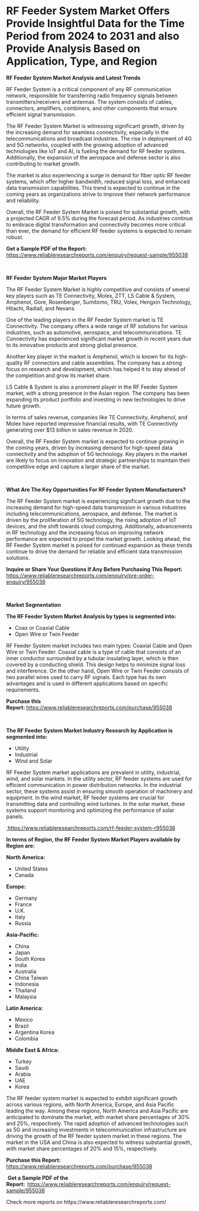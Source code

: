 <p><h1>RF Feeder System Market Offers Provide Insightful Data for the Time Period from 2024 to 2031 and also Provide Analysis Based on Application, Type, and Region</h1></p><p><strong>RF Feeder System Market Analysis and Latest Trends</strong></p>
<p><p>RF Feeder System is a critical component of any RF communication network, responsible for transferring radio frequency signals between transmitters/receivers and antennas. The system consists of cables, connectors, amplifiers, combiners, and other components that ensure efficient signal transmission.</p><p>The RF Feeder System Market is witnessing significant growth, driven by the increasing demand for seamless connectivity, especially in the telecommunications and broadcast industries. The rise in deployment of 4G and 5G networks, coupled with the growing adoption of advanced technologies like IoT and AI, is fueling the demand for RF feeder systems. Additionally, the expansion of the aerospace and defense sector is also contributing to market growth.</p><p>The market is also experiencing a surge in demand for fiber optic RF feeder systems, which offer higher bandwidth, reduced signal loss, and enhanced data transmission capabilities. This trend is expected to continue in the coming years as organizations strive to improve their network performance and reliability.</p><p>Overall, the RF Feeder System Market is poised for substantial growth, with a projected CAGR of 9.5% during the forecast period. As industries continue to embrace digital transformation and connectivity becomes more critical than ever, the demand for efficient RF feeder systems is expected to remain robust.</p></p>
<p><strong>Get a Sample PDF of the Report:&nbsp;</strong> <a href="https://www.reliableresearchreports.com/enquiry/request-sample/955038">https://www.reliableresearchreports.com/enquiry/request-sample/955038</a></p>
<p>&nbsp;</p>
<p><strong>RF Feeder System Major Market Players</strong></p>
<p><p>The RF Feeder System Market is highly competitive and consists of several key players such as TE Connectivity, Molex, ZTT, LS Cable & System, Amphenol, Gore, Rosenberger, Sumitomo, TRU, Volex, Hengxin Technology, Hitachi, Radiall, and Nexans.</p><p>One of the leading players in the RF Feeder System market is TE Connectivity. The company offers a wide range of RF solutions for various industries, such as automotive, aerospace, and telecommunications. TE Connectivity has experienced significant market growth in recent years due to its innovative products and strong global presence.</p><p>Another key player in the market is Amphenol, which is known for its high-quality RF connectors and cable assemblies. The company has a strong focus on research and development, which has helped it to stay ahead of the competition and grow its market share.</p><p>LS Cable & System is also a prominent player in the RF Feeder System market, with a strong presence in the Asian region. The company has been expanding its product portfolio and investing in new technologies to drive future growth.</p><p>In terms of sales revenue, companies like TE Connectivity, Amphenol, and Molex have reported impressive financial results, with TE Connectivity generating over $13 billion in sales revenue in 2020.</p><p>Overall, the RF Feeder System market is expected to continue growing in the coming years, driven by increasing demand for high-speed data connectivity and the adoption of 5G technology. Key players in the market are likely to focus on innovation and strategic partnerships to maintain their competitive edge and capture a larger share of the market.</p></p>
<p>&nbsp;</p>
<p><strong>What Are The Key Opportunities For RF Feeder System Manufacturers?</strong></p>
<p><p>The RF Feeder System market is experiencing significant growth due to the increasing demand for high-speed data transmission in various industries including telecommunications, aerospace, and defense. The market is driven by the proliferation of 5G technology, the rising adoption of IoT devices, and the shift towards cloud computing. Additionally, advancements in RF technology and the increasing focus on improving network performance are expected to propel the market growth. Looking ahead, the RF Feeder System market is poised for continued expansion as these trends continue to drive the demand for reliable and efficient data transmission solutions.</p></p>
<p><strong>Inquire or Share Your Questions If Any Before Purchasing This Report:</strong> <a href="https://www.reliableresearchreports.com/enquiry/pre-order-enquiry/955038">https://www.reliableresearchreports.com/enquiry/pre-order-enquiry/955038</a></p>
<p>&nbsp;</p>
<p><strong>Market Segmentation</strong></p>
<p><strong>The RF Feeder System Market Analysis by types is segmented into:</strong></p>
<p><ul><li>Coax or Coaxial Cable</li><li>Open Wire or Twin Feeder</li></ul></p>
<p><p>RF Feeder System market includes two main types: Coaxial Cable and Open Wire or Twin Feeder. Coaxial cable is a type of cable that consists of an inner conductor surrounded by a tubular insulating layer, which is then covered by a conducting shield. This design helps to minimize signal loss and interference. On the other hand, Open Wire or Twin Feeder consists of two parallel wires used to carry RF signals. Each type has its own advantages and is used in different applications based on specific requirements.</p></p>
<p><strong>Purchase this Report:&nbsp;</strong><a href="https://www.reliableresearchreports.com/purchase/955038">https://www.reliableresearchreports.com/purchase/955038</a></p>
<p>&nbsp;</p>
<p><strong>The RF Feeder System Market Industry Research by Application is segmented into:</strong></p>
<p><ul><li>Utility</li><li>Industrial</li><li>Wind and Solar</li></ul></p>
<p><p>RF Feeder System market applications are prevalent in utility, industrial, wind, and solar markets. In the utility sector, RF feeder systems are used for efficient communication in power distribution networks. In the industrial sector, these systems assist in ensuring smooth operation of machinery and equipment. In the wind market, RF feeder systems are crucial for transmitting data and controlling wind turbines. In the solar market, these systems support monitoring and optimizing the performance of solar panels.</p></p>
<p><a href="https://www.reliableresearchreports.com/rf-feeder-system-r955038">&nbsp;https://www.reliableresearchreports.com/rf-feeder-system-r955038</a></p>
<p><strong>In terms of Region, the RF Feeder System Market Players available by Region are:</strong></p>
<p>
    <p> <strong> North America: </strong>
        <ul>
            <li>United States</li>
            <li>Canada</li>
        </ul>
        </p> 
    <p> <strong> Europe: </strong>
        <ul>
            <li>Germany</li>
            <li>France</li>
            <li>U.K.</li>
            <li>Italy</li>
            <li>Russia</li>
        </ul>
        </p> 
    <p> <strong> Asia-Pacific: </strong>
        <ul>
            <li>China</li>
            <li>Japan</li>
            <li>South Korea</li>
            <li>India</li>
            <li>Australia</li>
            <li>China Taiwan</li>
            <li>Indonesia</li>
            <li>Thailand</li>
            <li>Malaysia</li>
        </ul>
        </p> 
    <p> <strong> Latin America: </strong>
        <ul>
            <li>Mexico</li>
            <li>Brazil</li>
            <li>Argentina Korea</li>
            <li>Colombia</li>
        </ul>
        </p> 
    <p> <strong> Middle East & Africa: </strong>
        <ul>
            <li>Turkey</li>
            <li>Saudi</li>
            <li>Arabia</li>
            <li>UAE</li>
            <li>Korea</li>
        </ul>
    </p>
    </p>
<p><p>The RF feeder system market is expected to exhibit significant growth across various regions, with North America, Europe, and Asia Pacific leading the way. Among these regions, North America and Asia Pacific are anticipated to dominate the market, with market share percentages of 30% and 25%, respectively. The rapid adoption of advanced technologies such as 5G and increasing investments in telecommunication infrastructure are driving the growth of the RF feeder system market in these regions. The market in the USA and China is also expected to witness substantial growth, with market share percentages of 20% and 15%, respectively.</p></p>
<p><strong>Purchase this Report: </strong><a href="https://www.reliableresearchreports.com/purchase/955038">https://www.reliableresearchreports.com/purchase/955038</a></p>
<p>&nbsp;<strong>Get a Sample PDF of the Report:&nbsp;&nbsp;</strong><a href="https://www.reliableresearchreports.com/enquiry/request-sample/955038">https://www.reliableresearchreports.com/enquiry/request-sample/955038</a></p>
<p><strong></strong></p>
<p>Check more reports on https://www.reliableresearchreports.com/</p>